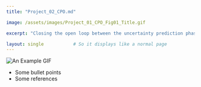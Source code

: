 ```yaml
---
title: "Project_02_CPO.md"

image: /assets/images/Project_01_CPO_Fig01_Title.gif

excerpt: "Closing the open loop between the uncertainty prediction phase and the operation optimization phase so as to improve power system operational economics."

layout: single           # So it displays like a normal page
---
```

![An Example GIF](/assets/images/Project_01_CPO_Fig01_Title.gif)

- Some bullet points
- Some references
